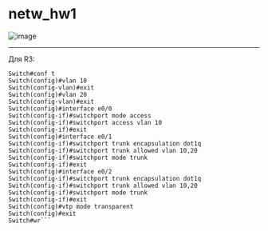 # netw_hw1

![image](https://user-images.githubusercontent.com/68617720/206919534-3cd305a9-8856-451f-9919-0203b1c7f457.png)

____

Для R3:
```Switch>enable
Switch#conf t
Switch(config)#vlan 10
Switch(config-vlan)#exit
Switch(config)#vlan 20
Switch(config-vlan)#exit
Switch(config)#interface e0/0
Switch(config-if)#switchport mode access
Switch(config-if)#switchport access vlan 10
Switch(config-if)#exit
Switch(config)#interface e0/1
Switch(config-if)#switchport trunk encapsulation dot1q
Switch(config-if)#switchport trunk allowed vlan 10,20
Switch(config-if)#switchport mode trunk
Switch(config-if)#exit
Switch(config)#interface e0/2
Switch(config-if)#switchport trunk encapsulation dot1q
Switch(config-if)#switchport trunk allowed vlan 10,20
Switch(config-if)#switchport mode trunk
Switch(config-if)#exit
Switch(config)#vtp mode transparent
Switch(config)#exit
Switch#wr```
